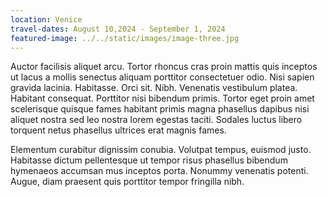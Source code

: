 ```yaml
---
location: Venice
travel-dates: August 10,2024 - September 1, 2024
featured-image: ../../static/images/image-three.jpg
---
```


Auctor facilisis aliquet arcu. Tortor rhoncus cras proin mattis quis inceptos ut lacus a mollis senectus aliquam porttitor consectetuer odio. Nisi sapien gravida lacinia. Habitasse. Orci sit. Nibh. Venenatis vestibulum platea. Habitant consequat. Porttitor nisi bibendum primis. Tortor eget proin amet scelerisque quisque fames habitant primis magna phasellus dapibus nisi aliquet nostra sed leo nostra lorem egestas taciti. Sodales luctus libero torquent netus phasellus ultrices erat magnis fames.

Elementum curabitur dignissim conubia. Volutpat tempus, euismod justo. Habitasse dictum pellentesque ut tempor risus phasellus bibendum hymenaeos accumsan mus inceptos porta. Nonummy venenatis potenti. Augue, diam praesent quis porttitor tempor fringilla nibh.